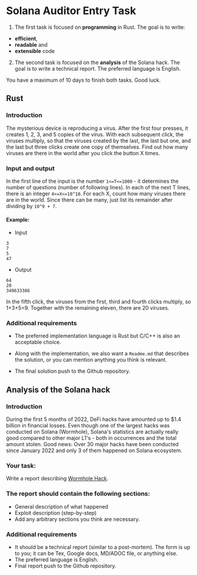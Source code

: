# Solana Auditor Entry Task

1) The first task is focused on **programming** in Rust. The goal is to write:
- **efficient**,
- **readable** and
- **extensible** code
2) The second task is focused on the **analysis** of the Solana hack. The goal is to write a technical report. The preferred language is English.

You have a maximum of 10 days to finish both tasks. Good luck.

## Rust

### Introduction

The mysterious device is reproducing a virus. After the first four presses, it creates 1, 2, 3, and 5 copies of the virus. With each subsequent click, the viruses multiply, so that the viruses created by the last, the last but one, and the last but three clicks create one copy of themselves. Find out how many viruses are there in the world after you click the button X times.

### Input and output

In the first line of the input is the number `1<=T<=1000` - it determines the number of questions (number of following lines). In each of the next T lines, there is an integer `4<=X<=10^10`. For each X, count how many viruses there are in the world. Since there can be many, just list its remainder after dividing by `10^9 + 7`.

#### Example:
- Input
```shell
3
7
5
47
```
- Output
```
64
20
349633386
```

In the fifth click, the viruses from the first, third and fourth clicks multiply, so 1+3+5=9. Together with the remaining eleven, there are 20 viruses.

### Additional requirements
- The preferred implementation language is Rust but C/C++ is also an acceptable choice.

- Along with the implementation, we also want a `Readme.md` that describes the solution, or you can mention anything you think is relevant.

- The final solution push to the Github repository.

## Analysis of the Solana hack

### Introduction
During the first 5 months of 2022, DeFi hacks have amounted up to $1.4 billion in financial losses. Even though one of the largest hacks was conducted on Solana (Wormhole), Solana's statistics are actually really good compared to other major L1's - both in occurrences and the total amount stolen. Good news: Over 30 major hacks have been conducted since January 2022 and only 3 of them happened on Solana ecosystem.

### Your task:
Write a report describing [Wormhole Hack](https://x.com/wormhole/status/1489001949881978883).

### The report should contain the following sections:
- General description of what happened
- Exploit description (step-by-step)
- Add any arbitrary sections you think are necessary.

### Additional requirements
- It should be a technical report (similar to a post-mortem).
The form is up to you; it can be Tex, Google docs, MD/ADOC file, or anything else.
- The preferred language is English.
- Final report push to the Github repository.

